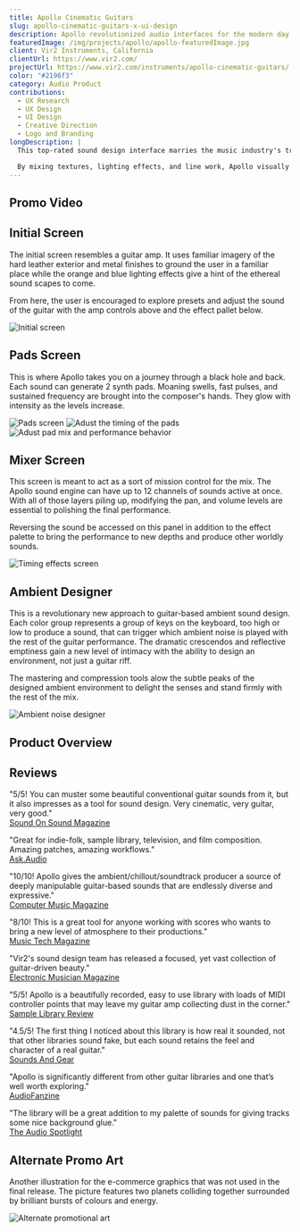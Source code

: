```yaml
---
title: Apollo Cinematic Guitars
slug: apollo-cinematic-guitars-x-ui-design
description: Apollo revolutionized audio interfaces for the modern day composer.
featuredImage: /img/projects/apollo/apollo-featuredImage.jpg
client: Vir2 Instruments, California
clientUrl: https://www.vir2.com/
projectUrl: https://www.vir2.com/instruments/apollo-cinematic-guitars/
color: "#2196f3"
category: Audio Product
contributions:
  - UX Research
  - UX Design
  - UI Design
  - Creative Direction
  - Logo and Branding
longDescription: |
  This top-rated sound design interface marries the music industry's traditional vintage analog look with a modern UI experience.

  By mixing textures, lighting effects, and line work, Apollo visually evokes the familiarity of a guitar amp with flat design to create a truly unique experience.
---
```


## Promo Video

<YouTube id="bDPC_T_pZwc" />

## Initial Screen

The initial screen resembles a guitar amp. It uses familiar imagery of the hard leather exterior and metal finishes to ground the user in a familiar place while the orange and blue lighting effects give a hint of the ethereal sound scapes to come.

From here, the user is encouraged to explore presets and adjust the sound of the guitar with the amp controls above and the effect pallet below.

![Initial screen](/img/projects/apollo/apollo-init-screen.jpg)

## Pads Screen

This is where Apollo takes you on a journey through a black hole and back. Each sound can generate 2 synth pads. Moaning swells, fast pulses, and sustained frequency are brought into the composer's hands. They glow with intensity as the levels increase.

![Pads screen](/img/projects/apollo/apollo-pads.jpg)
![Adust the timing of the pads](/img/projects/apollo/apollo-time-adjust.jpg)
![Adust pad mix and performance behavior](/img/projects/apollo/apollo-pad-mixer.jpg)

## Mixer Screen

This screen is meant to act as a sort of mission control for the mix. The Apollo sound engine can have up to 12 channels of sounds active at once. With all of those layers piling up, modifying the pan, and volume levels are essential to polishing the final performance.

Reversing the sound be accessed on this panel in addition to the effect palette to bring the performance to new depths and produce other worldly sounds.

![Timing effects screen](/img/projects/apollo/apollo-mixer.jpg)

## Ambient Designer

This is a revolutionary new approach to guitar-based ambient sound design. Each color group represents a group of keys on the keyboard, too high or low to produce a sound, that can trigger which ambient noise is played with the rest of the guitar performance. The dramatic crescendos and reflective emptiness gain a new level of intimacy with the ability to design an environment, not just a guitar riff.

The mastering and compression tools alow the subtle peaks of the designed ambient environment to delight the senses and stand firmly with the rest of the mix.

![Ambient noise designer](/img/projects/apollo/apollo-ambient-designer.jpg)

## Product Overview

<YouTube id="ANKCB0zy1D4" />

## Reviews

"5/5! You can muster some beautiful conventional guitar sounds from it, but it also impresses as a tool for sound design. Very cinematic, very guitar, very good." <br/>
[Sound On Sound Magazine](http://www.bigfishaudio.com/review.html?513846)

"Great for indie-folk, sample library, television, and film composition. Amazing patches, amazing workflows." <br/>
[Ask.Audio](http://www.bigfishaudio.com/review.html?513860)

"10/10! Apollo gives the ambient/chillout/soundtrack producer a source of deeply manipulable guitar-based sounds that are endlessly diverse and expressive." <br/>
[Computer Music Magazine](http://www.bigfishaudio.com/review.html?513837)

"8/10! This is a great tool for anyone working with scores who wants to bring a new level of atmosphere to their productions." <br/>
[Music Tech Magazine](http://www.bigfishaudio.com/review.html?513839)

"Vir2's sound design team has released a focused, yet vast collection of guitar-driven beauty." <br/>
[Electronic Musician Magazine](http://www.bigfishaudio.com/review.html?513841)

"5/5! Apollo is a beautifully recorded, easy to use library with loads of MIDI controller points that may leave my guitar amp collecting dust in the corner." <br/>
[Sample Library Review](http://www.bigfishaudio.com/review.html?513827)

"4.5/5! The first thing I noticed about this library is how real it sounded, not that other libraries sound fake, but each sound retains the feel and character of a real guitar." <br/>
[Sounds And Gear](http://www.bigfishaudio.com/review.html?513829)

"Apollo is significantly different from other guitar libraries and one that’s well worth exploring." <br/>
[AudioFanzine](http://www.bigfishaudio.com/review.html?513847)

"The library will be a great addition to my palette of sounds for giving tracks some nice background glue." <br/>
[The Audio Spotlight](http://www.bigfishaudio.com/review.html?513867)

## Alternate Promo Art

Another illustration for the e-commerce graphics that was not used in the final release. The picture features two planets colliding together surrounded by brilliant bursts of colours and energy.

![Alternate promotional art](/img/projects/apollo/apollo-alt-art.jpg)
